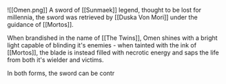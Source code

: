 ![[Omen.png]]
A sword of [[Sunmaek]] legend, thought to be lost for millennia, the sword was retrieved by [[Duska Von Mori]] under the guidance of [[Mortos]]. 

When brandished in the name of [[The Twins]], Omen shines with a bright light capable of blinding it's enemies - when tainted with the ink of [[Mortos]], the blade is instead filled with necrotic energy and saps the life from both it's wielder and victims. 

In both forms, the sword can be contr